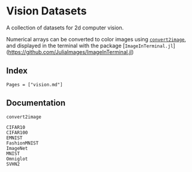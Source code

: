 # Vision Datasets

A collection of datasets for 2d computer vision. 

Numerical arrays can be converted to color images using 
[`convert2image`](@ref), and displayed in the terminal with
the package [`ImageInTerminal.jl`]
(https://github.com/JuliaImages/ImageInTerminal.jl)

## Index

```@index
Pages = ["vision.md"]
```

## Documentation

```@docs
convert2image
```

```@docs
CIFAR10
CIFAR100
EMNIST
FashionMNIST
ImageNet
MNIST
Omniglot
SVHN2
```
